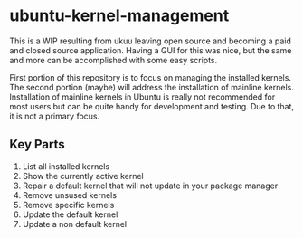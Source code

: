 # ubuntu-kernel-management

This is a WIP resulting from ukuu leaving open source and becoming a paid and closed source application. Having a GUI for this was nice, but the same and more can be accomplished with some easy scripts.

First portion of this repository is to focus on managing the installed kernels. The second portion (maybe) will address the installation of mainline kernels. Installation of mainline kernels in Ubuntu is really not recommended for most users but can be quite handy for development and testing. Due to that, it is not a primary focus.

## Key Parts
1. List all installed kernels
1. Show the currently active kernel
1. Repair a default kernel that will not update in your package manager
1. Remove unsused kernels
1. Remove specific kernels
1. Update the default kernel
1. Update a non default kernel

